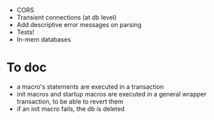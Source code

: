 - CORS
- Transient connections (at db level)
- Add descriptive error messages on parsing
- Tests!
- In-mem databases

# To doc

- a macro's statements are executed in a transaction
- init macros and startup macros are executed in a general wrapper transaction, to be able to revert them
- if an init macro fails, the db is deleted